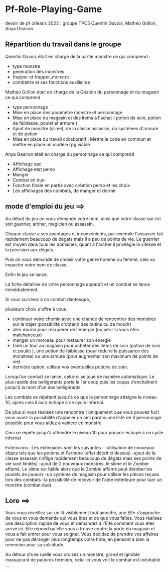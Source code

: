 # Pf-Role-Playing-Game

devoir de pf orléans 2022 : groupe TPC5
Quentin Gavois, Mathéo Grillon, Anya Geairon

## Répartition du travail dans le groupe

Quentin Gavois était en charge de la partie monstre ce qui comprend :
  - type monstre
  - generation des monstres
  - frapper et frapper_monstre
  - combattre et ses fonctions auxiliaires
  
 Mathéo Grillon était en charge de la Gestion du personnage et du magasin ce qui comprend
  - type personnage
  - Mise en place des paramètre monstre et personnage
  - Mise en place du magasin et des items à l'achat ( potion de soin, potion de faiblesse, poulet et armure )
  - Ajout de monstre (slime), de la classe assassin, du systèmes d'armure et de potion
  - Mise en place du travail collaboratif : Mettre le code en commun et mettre en place un modèle rpg viable

 Anya Geairon était en charge du personnage ce qui comprend
  - Affichage sac
  - Affichage etat perso
  - Manger 
  - Combat en duo
  - Fonction finale en partie avec création perso et les choix 
  - Les affichages des combats, de manger et dormir
    
    
    
## mode d'emploi du jeu ==>

Au début du jeu on vous demande votre nom, ainsi que votre classe qui est soit guerrier, archer, magicien ou assassin.

Chaque classe a ses avantages et inconvénients, par exemple l'assassin fait rapidement beaucoup de dégats mais il a peu de points de vie.
Le guerrier est moyen dans tous les domaines, quant à l'archer il privilégie la vitesse et la précision aux dégats.

Puis on vous demande de choisir votre genre homme ou femme, cela va impacter votre nom de classe.

Enfin le jeu se lance.

La fiche détaillée de votre personnage apparaît et un combat se lance immédiatement.

Si vous survivez à ce combat dantesque,

plusieurs choix s'offre à vous :
- continuer votre chemin avec une chance de rencontrer des monstres sur le trajet (possibilité d'obtenir des butins ou de mourir)
- aller dormir pour récupérer de l'énergie (ou périr si vous êtes malchanceux)
- manger un morceau pour restaurer son énergie
- faire un tour au magasin pour acheter des items de soin (potion de soin et poulet ), une potion de faiblesse (pour réduire la puissance des monstres) ou une armure (pour augmenter son maximum de points de vie)
- dernière option, utiliser vos éventuelles potions de soin.
    
 Lorsqu'un combat se lance, celui-ci se joue de manière automatique. Le plus rapide des belligérants porte le 1er coup
 puis les coups s'enchaînent jusqu'à la mort d'un des bélligérants.
 
Les combats se répétent jusqu'à ce que le personnage atteigne le niveau 10, après cela il aura échapé à ce cycle infernal.
 
 De plus si vous réalisez une rencontre ( uniquement que vous pouvez fuir) vous aurez la possibilité d'appeler un ami parmis une liste de 3 personnage possible pour vous aidez à vaincre ce monstre
 
 Ceci se répéte jusqu'à atteindre le niveau 10 pour pouvoir échapé à ce cycle infernal
 
 Extensions :
 Les extensions sont les suivantes :
 -utilisation de nouveaux objets tels que les potions et l'armure (effet décrit ci dessus)
 -ajout de la classe assassin (inflige rapidement beaucoup de dégats mais ses points de vie sont limités)
 -ajout de 2 nouveaux monstres, le slime et le Zombie affamé. Le slime est faible alors que le Zombie affamé peut dérober les poulets de joueurs
 -un système de magasin pour utiliser les pièces reçues lors des combats
 -la possibilité de recevoir de l'aide extérieure pour tuer un monstre (combat duo)
 
 ## Lore  ==>
 
  Vous vous réveillez sur un lit visiblement tout amoché, une Elfe s'approche de vous et vous demande qui vous êtes et ce que vous faîtes. Vous réalisez une description rapide de vous et demandez à l'Elfe comment vous êtes arrivé ici.
Elle répond qu'elle vous a trouvé contre la porte du magasin et vous a fait entrer pour vous soigner.
Vous décidez de prendre vos affaires pour ne pas déranger plus longtemps votre hôte, en pensant à bien la remercier pour sa solicitude.

Au détour d'une ruelle vous croisez un monstre, grand et ignoble massacrant de pauvres fermiers, celui-ci vous voit le combat est inévitable ...
